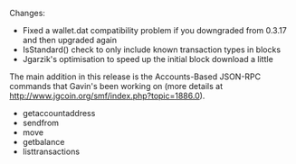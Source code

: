 Changes:
* Fixed a wallet.dat compatibility problem if you downgraded from 0.3.17 and then upgraded again
* IsStandard() check to only include known transaction types in blocks
* Jgarzik's optimisation to speed up the initial block download a little

The main addition in this release is the Accounts-Based JSON-RPC commands that Gavin's been working on (more details at http://www.jgcoin.org/smf/index.php?topic=1886.0).  
* getaccountaddress
* sendfrom
* move
* getbalance
* listtransactions
